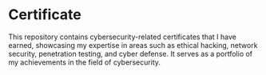 # Certificate
This repository contains cybersecurity-related certificates that I have earned, showcasing my expertise in areas such as ethical hacking, network security, penetration testing, and cyber defense. It serves as a portfolio of my achievements in the field of cybersecurity.
